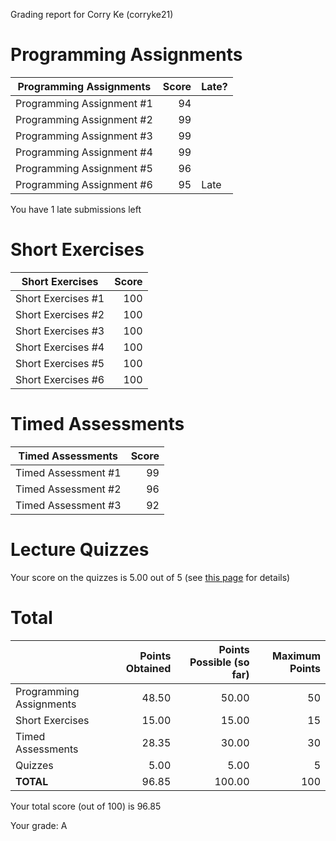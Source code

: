 Grading report for Corry Ke (corryke21)

Programming Assignments
=======================

|  Programming Assignments  | Score | Late? |
|---------------------------|------:|-------|
| Programming Assignment #1 |    94 |       |
| Programming Assignment #2 |    99 |       |
| Programming Assignment #3 |    99 |       |
| Programming Assignment #4 |    99 |       |
| Programming Assignment #5 |    96 |       |
| Programming Assignment #6 |    95 | Late  |

You have 1 late submissions left


Short Exercises
===============

|  Short Exercises   | Score |
|--------------------|------:|
| Short Exercises #1 |   100 |
| Short Exercises #2 |   100 |
| Short Exercises #3 |   100 |
| Short Exercises #4 |   100 |
| Short Exercises #5 |   100 |
| Short Exercises #6 |   100 |


Timed Assessments
=================

|  Timed Assessments  | Score |
|---------------------|------:|
| Timed Assessment #1 |    99 |
| Timed Assessment #2 |    96 |
| Timed Assessment #3 |    92 |


Lecture Quizzes
===============

Your score on the quizzes is 5.00 out of 5 (see [this page](lecture-details.md) for details)


Total
=====
|                         | Points Obtained | Points Possible (so far) | Maximum Points |
|-------------------------|----------------:|-------------------------:|---------------:|
| Programming Assignments |           48.50 |                    50.00 |             50 |
| Short Exercises         |           15.00 |                    15.00 |             15 |
| Timed Assessments       |           28.35 |                    30.00 |             30 |
| Quizzes                 |            5.00 |                     5.00 |              5 |
| **TOTAL**               |           96.85 |                   100.00 |            100 |

Your total score (out of 100) is 96.85

Your grade: A


